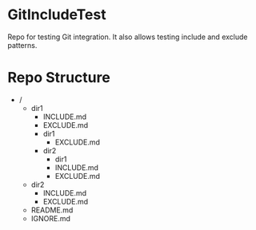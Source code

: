 # GitIncludeTest
Repo for testing Git integration. It also allows testing include and exclude patterns.

# Repo Structure

- /
    - dir1
        - INCLUDE.md
        - EXCLUDE.md
        - dir1
            - EXCLUDE.md
        - dir2
            - dir1
            - INCLUDE.md
            - EXCLUDE.md
    - dir2
        - INCLUDE.md
        - EXCLUDE.md
    - README.md
    - IGNORE.md
